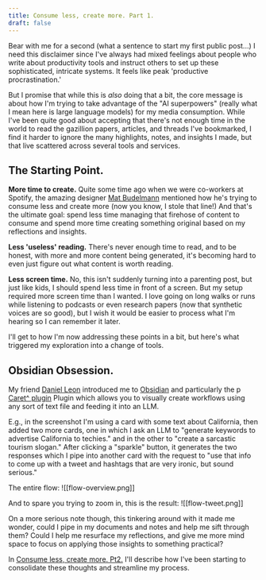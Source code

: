 ```yaml
---
title: Consume less, create more. Part 1.
draft: false
---
```

Bear with me for a second (what a sentence to start my first public post...) I need this disclaimer since I've always had mixed feelings about people who write about productivity tools and instruct others to set up these sophisticated, intricate systems. It feels like peak 'productive procrastination.' 

But I promise that while this is *also* doing that a bit, the core message is about how I'm trying to take advantage of the "AI superpowers" (really what I mean here is large language models) for my media consumption. While I've been quite good about accepting that there's not enough time in the world to read the gazillion papers, articles, and threads I've bookmarked, I find it harder to ignore the many highlights, notes, and insights I made, but that live scattered across several tools and services. 

## The Starting Point.
**More time to create.** Quite some time ago when we were co-workers at Spotify, the amazing designer [Mat Budelmann](https://substack.com/@practicingdesign) mentioned how he's trying to consume less and create more (now you know, I stole that line!) And that's the ultimate goal: spend less time managing that firehose of content to consume and spend more time creating something original based on my reflections and insights. 

**Less 'useless' reading.** There's never enough time to read, and to be honest, with more and more content being generated, it's becoming hard to even just figure out what content is worth reading.

**Less screen time.** No, this isn't suddenly turning into a parenting post, but just like kids, I should spend less time in front of a screen. But my setup required more screen time than I wanted. I love going on long walks or runs while listening to podcasts or even research papers (now that synthetic voices are so good), but I wish it would be easier to process what I'm hearing so I can remember it later.

I'll get to how I'm now addressing these points in a bit, but here's what triggered my exploration into a change of tools.

## Obsidian Obsession.
My friend [Daniel Leon](https://www.linkedin.com/in/danielandresleon) introduced me to [Obsidian](https://obsidian.md/) and particularly the p [Caret^ plugin](https://caretplugin.ai/) Plugin which allows you to visually create workflows using any sort of text file and feeding it into an LLM. 

E.g., in the screenshot I'm using a card with some text about California, then added two more cards, one in which I ask an LLM to "generate keywords to advertise California to techies." and in the other to "create a sarcastic tourism slogan." After clicking a "sparkle" button, it generates the two responses which I pipe into another card with the request to "use that info to come up with a tweet and hashtags that are very ironic, but sound serious."

The entire flow:
![[flow-overview.png]]

And to spare you trying to zoom in, this is the result: 
![[flow-tweet.png]]

On a more serious note though, this tinkering around with it made me wonder, could I pipe in my documents and notes and help me sift through them? Could I help me resurface my reflections, and give me more mind space to focus on applying those insights to something practical?

In [Consume less, create more. Pt2.](Consume%20less,%20create%20more.%20Pt2..md) I'll describe how I've been starting to consolidate these thoughts and streamline my process.



